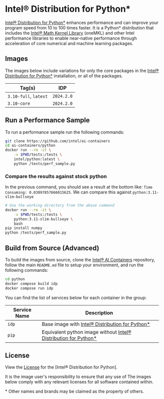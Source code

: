 # Intel® Distribution for Python*

[Intel® Distribution for Python*] enhances performance and can improve your program speed from 10 to 100 times faster. It is a Python* distribution that includes the [Intel® Math Kernel Library] (oneMKL) and other Intel performance libraries to enable near-native performance through acceleration of core numerical and machine learning packages.

## Images

The images below include variations for only the core packages in the [Intel® Distribution for Python*] installation, or all of the packages.

| Tag(s)                 | IDP        |
| ---------------------- | ---------- |
| `3.10-full`, `latest`  | `2024.2.0` |
| `3.10-core`            | `2024.2.0` |

## Run a Performance Sample

To run a performance sample run the following commands:

```bash
git clone https://github.com/intel/ai-containers
cd ai-containers/python
docker run --rm -it \
    -v $PWD/tests:/tests \
    intel/python:latest \
    python /tests/perf_sample.py
```

### Compare the results against stock python

In the previous command, you should see a result at the bottom like: `Time Consuming: 0.03897857666015625`. We can compare this against `python:3.11-slim-bullseye`

```bash
# Use the working directory from the above command
docker run --rm -it \
    -v $PWD/tests:/tests \
    python:3.11-slim-bullseye \
    bash
pip install numpy
python /tests/perf_sample.py
```

## Build from Source (Advanced)

To build the images from source, clone the [Intel® AI Containers](https://github.com/intel/ai-containers) repository, follow the main `README.md` file to setup your environment, and run the following commands:

```bash
cd python
docker compose build idp
docker compose run idp
```

You can find the list of services below for each container in the group:

| Service Name | Description                                                         |
| ------------ | ------------------------------------------------------------------- |
| `idp`        | Base image with [Intel® Distribution for Python*]                    |
| `pip`        | Equivalent python image without [Intel® Distribution for Python*]    |

## License

View the [License](https://github.com/intel/ai-containers/blob/main/LICENSE) for the [Intel® Distribution for Python].

It is the image user's responsibility to ensure that any use of The images below comply with any relevant licenses for all software contained within.

\* Other names and brands may be claimed as the property of others.

<!--Below are links used in these document. They are not rendered: -->

[Intel® Distribution for Python*]: https://www.intel.com/content/www/us/en/developer/tools/oneapi/distribution-for-python.html#gs.9bos9m
[Intel® Math Kernel Library]: https://www.intel.com/content/www/us/en/developer/tools/oneapi/onemkl.html
